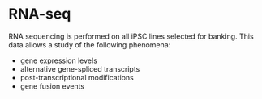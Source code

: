 RNA-seq
=======

RNA sequencing is performed on all iPSC lines selected for banking.  This data allows a study of the following phenomena:

* gene expression levels
* alternative gene-spliced transcripts
* post-transcriptional modifications
* gene fusion events
